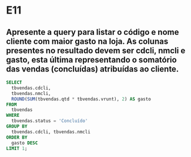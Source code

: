 # E11
## Apresente a query para listar o código e nome cliente com maior gasto na loja. As colunas presentes no resultado devem ser cdcli, nmcli e gasto, esta última representando o somatório das vendas (concluídas) atribuídas ao cliente.

```sql
SELECT 
  tbvendas.cdcli,
  tbvendas.nmcli,
  ROUND(SUM(tbvendas.qtd * tbvendas.vrunt), 2) AS gasto
FROM 
  tbvendas
WHERE 
  tbvendas.status = 'Concluído'
GROUP BY 
  tbvendas.cdcli, tbvendas.nmcli
ORDER BY 
  gasto DESC
LIMIT 1;
```
